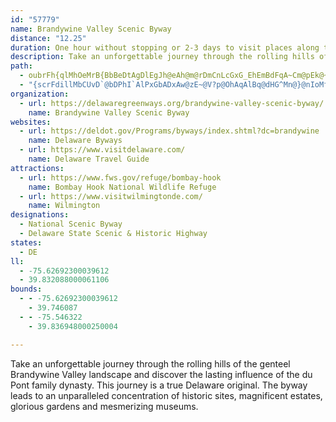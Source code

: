 ```yaml
---
id: "57779"
name: Brandywine Valley Scenic Byway
distance: "12.25"
duration: One hour without stopping or 2-3 days to visit places along the byway.
description: Take an unforgettable journey through the rolling hills of the genteel Brandywine Valley landscape and discover the lasting influence of the du Pont family dynasty. This journey is a true Delaware original. The byway leads to an unparalleled concentration of historic sites, magnificent estates, glorious gardens and mesmerizing museums.
path:
  - oubrFh{qlMhOeMrB{BbBeDtAgDlEgJh@eAh@m@rDmCnLcGxG_EhEmBdFqA~Cm@pEk@~M_Cj_@{F|ImA`Ew@rC{@rFiBtDuA`IaDbAg@rAk@n@UjBw@tDuA\MnAg@p@SPIlHoC~L{Ef@QRIh@S`C}@vFwB`C_ApEkBnAm@PI|@c@bBu@zBy@~@]x@Wf@QlAg@~TaIlC}@|EsAfA]VMNCHCvEiCtKaHd@k@xFgEPAnA_AhHeGl@c@XQz@u@`EkDzIeJjG{Kh@cAxAaCr@eA`BmBvAmBd@k@f@i@~CmElC_E@Yv@wAbZub@pGaJ`KmT`KqShN}YbEaNpHec@z@uENYr@aEN_@vCyDlIgJ|ByCdEuE~@iDnAaE`A}CjAwDhBeGhAgD
  - "{scrFdillMbCUvD`@bDPhI`AlPxGbADxAw@zE~@V?p@OhAqAlBq@dHG^Mn@}@nIoMfI{Kd@yARmBnA{Fb@c@rCiElEyEdLyJp@g@`DgAdAs@`AoAt@i@bBi@b@@TOv@w@XEPMTMVEV@zLnA~StAhE`BzAp@x@\\`@Nr@Rf@Lp@TxA`@h@D\\CTE~A[^K\\YZ[RY^g@n@ZnBt@h_@bKvEjA|@F`SsBtMgAfGw@lTmAtu@yG`HMrXMlCFjAh@BBVZTb@R`@NZ"
organization:
  - url: https://delawaregreenways.org/brandywine-valley-scenic-byway/
    name: Brandywine Valley Scenic Byway
websites:
  - url: https://deldot.gov/Programs/byways/index.shtml?dc=brandywine
    name: Delaware Byways
  - url: https://www.visitdelaware.com/
    name: Delaware Travel Guide
attractions:
  - url: https://www.fws.gov/refuge/bombay-hook
    name: Bombay Hook National Wildlife Refuge
  - url: https://www.visitwilmingtonde.com/
    name: Wilmington
designations:
  - National Scenic Byway
  - Delaware State Scenic & Historic Highway
states:
  - DE
ll:
  - -75.62692300039612
  - 39.832088000061106
bounds:
  - - -75.62692300039612
    - 39.746087
  - - -75.546322
    - 39.836948000250004

---
```


Take an unforgettable journey through the rolling hills of the genteel Brandywine Valley landscape and discover the lasting influence of the du Pont family dynasty. This journey is a true Delaware original. The byway leads to an unparalleled concentration of historic sites, magnificent estates, glorious gardens and mesmerizing museums.
